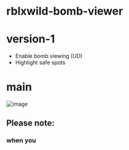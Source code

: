 # rblxwild-bomb-viewer

# version-1

- Enable bomb viewing (UD)
- Highlight safe spots


# main

![image](https://user-images.githubusercontent.com/109308669/179834027-6ef29e73-0813-4089-8272-facfadc9fbdf.png)

## Please note:
### when you

